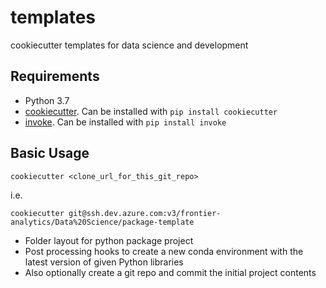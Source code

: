 # templates
cookiecutter templates for data science and development

## Requirements

* Python 3.7
* [cookiecutter](https://github.com/audreyr/cookiecutter). Can be installed with `pip install cookiecutter`
* [invoke](http://www.pyinvoke.org/). Can be installed with `pip install invoke`

## Basic Usage

    cookiecutter <clone_url_for_this_git_repo>

i.e.

    cookiecutter git@ssh.dev.azure.com:v3/frontier-analytics/Data%20Science/package-template

* Folder layout for python package project
* Post processing hooks to create a new conda environment with the latest version of given Python libraries
* Also optionally create a git repo and commit the initial project contents
